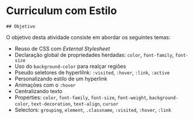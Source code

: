 # Curriculum com Estilo

    ## Objetivo

O objetivo desta atividade consiste em abordar os seguintes temas:

- Reuso de CSS com _External Stylesheet_
- Declaração global de propriedades herdadas: `color`, `font-family`, `font-size`
- Uso do `background-color` para realçar regiões
- Pseudo seletores de hyperlilnk: `:visited`, `:hover`, `:link`, `:active`
- Personalizando estilo de um hyperlink
- Animações com o `:hover`
- Centralizando texto
- Properties: `color`, `font-family`, `font-size`, `font-weight`, `background-color`, `text-decoration`, `text-align`, `cursor`
- Selectors: `grouping`, `element`, `.classname`, `:visited`, `:hover`, `:link`
